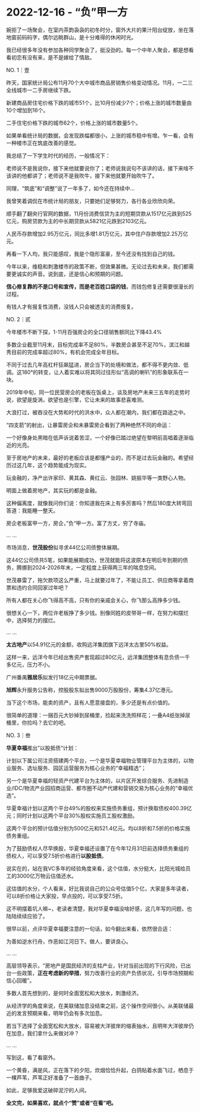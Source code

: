 # 2022-12-16 - “负”甲一方

婉拒了一场聚会，在室内茶韵袅袅的初冬时分，窗外大片的果汁阳台绽放，坐在落地窗前码码字，偶尔远眺群山，是十分难得的休闲时光。

我已经很多年没有参加各种同学聚会了，挺没劲的。每一个中年人聚会，都是想看看初恋有没有来，是不是嫁给了情敌。

NO. 1｜壹

昨天，国家统计局公布11月70个大中城市商品房销售价格变动情况。11月，一二三全线城市一二手房继续下跌。

新建商品房住宅价格下跌的城市51个，比10月份减少7个；价格上涨的城市数量由10个增加到16个。

二手住宅价格下跌的城市62个，价格上涨的城市数量5个。

如果单看统计局的数据，会发现跌幅都很小，上涨的城市稳中有增。乍一看，会有一种楼市正在筑底改善的感觉。

我总结了一下学生时代的经历，一般情况下：

老师说不是我说你，接下来他就要说你了；老师说我说句不该讲的话，接下来啥不该讲的他都讲了；老师说不是我吹牛，接下来他就要开始吹牛了。

同理，“筑底”和“调整”说了一年多了，如今还在持续中...

我曾笑着调侃在市统计局的朋友，只要她们足够努力，各行各业欣欣向荣。

顺手翻了翻央行官网的数据，11月份消费信贷为主的短期贷款从1517亿元跌到525亿元，购房贷款为主的中长期贷款从5821亿元跌到2103亿元。

人民币存款增加2.95万亿元，同比多增1.81万亿元，其中住户存款增加2.25万亿元。

再看一下人均，我只能感叹，我是个隐形富豪，至今还没有找到自己的钱。

今年以来，维稳和刺激楼市的政策不断，但效果甚微。无论过去和未来，我们都需要更诚实的声音。说到底，还是信心和预期的问题。

**信心修复靠的不是口号和宣传，而是老百姓口袋的钱**，而钱包修复还需要很漫长的过程。

有钱人才有报复性消费，没钱人只会被透支的消费报复。

NO. 2｜贰

今年楼市不断下探，1-11月百强房企的全口径销售额同比下降43.4%

多数企业截至11月末，目标完成率不足80%，半数房企甚至不足70%，滨江和越秀目前的完成率超过80%，有机会完成全年目标。

不同于过去几年高杠杆狂飙猛进，房企当下的处境和做法，都不得不更内敛、低调。这180°的转变，让人着实难以将其同过往形似“高调的喇叭”的形象联系在一块。

2019年中旬，同一位民营房企的老板在饭桌上，谈及房地产未来三五年的走势时说，欲望是旋涡，欲望也是引擎，它让未来的故事悲喜难测。

大浪打过，被吞没在大势和时代的洪水中，众人都在潮内，我们都在路途之中。

“四支箭”的射出，让暴雷房企和未暴雷房企看到了两种绝然不同的命运：

一个好像身处黑暗在低声诉说着苦涩，一个好像已踏过绝望在黎明前高唱着逐渐临近的光亮。

至于房地产的未来，最好的老板应该是都懂产业的，而不是过去玩金融的。希望经历过这几年，这个趋势能成为现实。

玩金融的，净产出许家印、黄其森、黄红云、张园林、姚振华等一类野心人物。

明面上做着房地产，其实玩的都是金融。

这种偏离度，就像我问你们说：你知道我在床上有多厉害吗？然后180度大转弯回答道：我能睡一整天。

房企老板富甲一方，房企，”负“甲一方。富了方丈，穷了寺庙。

... ...

市场消息，**世茂股份**拟寻求44亿公司债整体展期。

这44亿公司债共5笔，如果能展期成功，世茂就能将这波原本在明后年到期的债务，腾挪到2024-2026年末，一定程度上获得两三年的喘息空间。

世茂暴雷了，拖欠款项这么严重，马上就要过年了，不能让员工、供应商等拿着商票和违约合同回家过年吧？

所有人都在关心你飞得高不高，只有你的亲戚会关心，你飞那么高挣多少钱。

很想关心一下，两位许老板挣了多少钱。别像同姓的皮带哥一样，在努力和摆烂中，选择努力的摆烂。

... ...

**太古地产**以54.91亿元的金额，收购远洋集团旗下远洋太古里50%权益。

这样一来，远洋今年已经出售资产套现超过80亿元，远洋集团整体有息负债一千多亿元，压力不小。

广州番禺**雅居乐**拟发行18亿元中期票据。

**旭辉**永升服务公告称，控股股东拟出售9000万股股份，筹集4.37亿港元。

当下这个市场，能卖的资产，且有人愿意接盘的，多少还是有点价值的。

很简单的道理：一捆百元大钞掉到尿桶里，捡起来洗洗照样花；一叠A4纸张掉尿桶里，你捡吗？去它的吧。

NO. 3｜叁

**华夏幸福**推出”以股抵债“计划：

计划以下属公司注资搭建两个平台，一个是华夏幸福物业管理平台为主体的，以物业服务、选址服务、园区运营服务为核心业务的“幸福精选”；

另一个是华夏幸福的轻资产代建平台为主体的，以片区开发综合服务、先进制造业/IDC/物流产业园招商运营、都市圈不动产代建和营销交易为核心业务的“幸福优选”。

华夏幸福计划以这两个平台49%的股权来实施债务重组，预计换取债权400.39亿元；同时计划以这两个平台30%股权实施员工股权激励。

这两个平台的预计估值分别为500亿元和521.4亿元。均以8折和7.5折的价格实施债务重组。

为了鼓励债权人尽早换股，华夏幸福还设置了在今年12月31日前选择债务重组的债权人，可以享受7.5折价格进行**以股抵债**。

说实在的，站在我VC多年的经验角度来看，这个估值，水分挺大，比阳光城给员工的3000亿万物云估值还水。

这估值的水分，个人看来，好比我说自己的公众号估值5个亿，大家是多年读者，可以8折价格让大家投，早点投的，可以享受7.5折。

这不明摆着坑人嘛~，老读者清楚，我对华夏幸福没啥好感，这几年写的问题，也陆陆续续应验了。

很早以前，点评华夏幸福要注意的一句话，如今翻出来看，依然很合适：

为善如逆水行舟，作恶如江河日下。做人，要讲良心。

... ...

高层领导表示，“房地产是国民经济的支柱产业，针对当前出现的下行风险，已出台一些政策，**正在考虑新的举措**，努力改善行业的资产负债状况，引导市场预期和信心回暖”。

多数人首先想到的，是何时全面宽松和大放水，刺激经济。

从经济学的角度来说，在美联储加息没结束之前，这个操作空间很小。从美联储最近的发言预期来看，明年仍会有多次加息。

若当下选择了全面宽松和大放水，容易被大洋彼岸的缩表抽水，且明年大洋彼岸仍在加息，我们拿什么来做对冲？

... ...

写到这，看了看窗外。

一个黄昏，满是风，正在落下的夕阳，炊烟恰恰升起，白鸽贴着水面飞过，栖息于一棵芦苇，芦苇正好准备了一首曲子。

如此，足够我爱这破碎泥泞的人间。

**全文完，如果喜欢，就点个“赞”或者“在看”吧。**